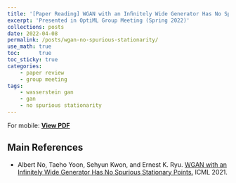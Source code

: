 ```yaml
---
title: '[Paper Reading] WGAN with an Inﬁnitely Wide Generator Has No Spurious Stationary Points'
excerpt: 'Presented in OptiML Group Meeting (Spring 2022)'
collections: posts
date: 2022-04-08
permalink: /posts/wgan-no-spurious-stationarity/
use_math: true
toc:      true
toc_sticky: true
categories:
    - paper review
    - group meeting
tags:
    - wasserstein gan
    - gan
    - no spurious stationarity
---
```


<!-- markdownlint-disable MD033 -->
<object data="/files/group_meeting/GroupMeeting220408_HanseulCho_WGANnoSpuriousStationarity.pdf" width="960" height="540" type='application/pdf'></object>
For mobile: [**View PDF**](/files/group_meeting/GroupMeeting220408_HanseulCho_WGANnoSpuriousStationarity.pdf)

## Main References

* Albert No, Taeho Yoon, Sehyun Kwon, and Ernest K. Ryu. [WGAN with an Infinitely Wide Generator Has No Spurious Stationary Points.](https://arxiv.org/abs/2102.07541) ICML 2021.
